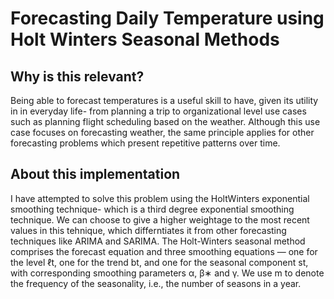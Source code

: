 # Forecasting Daily Temperature using Holt Winters Seasonal Methods 

## Why is this relevant?
Being able to forecast temperatures is a useful skill to have, given its utility in in everyday life- from planning a trip to organizational level use cases such as planning
flight scheduling based on the weather. Although this use case focuses on forecasting weather, the same principle applies for other forecasting problems which present 
repetitive patterns over time.

## About this implementation
I have attempted to solve this problem using the HoltWinters exponential smoothing technique- which is a third degree exponential smoothing technique.
We can choose to give a higher weightage to the most recent values in this tehnique, which differntiates it from other forecasting techniques like ARIMA and SARIMA.
The Holt-Winters seasonal method comprises the forecast equation and three smoothing equations — one for the level ℓt, one for the trend bt, and one for the seasonal 
component st, with corresponding smoothing parameters α, β∗ and γ. We use m to denote the frequency of the seasonality, i.e., the number of seasons in a year.
